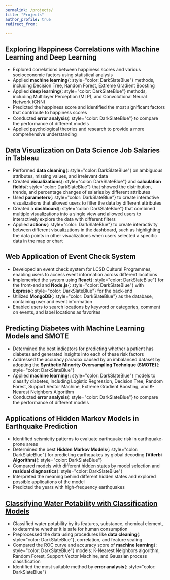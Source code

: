 ```yaml
---
permalink: /projects/
title: "Projects"
author_profile: true
redirect_from: 

---
```


## Exploring Happiness Correlations with Machine Learning and Deep Learning

* Explored correlations between happiness scores and various socioeconomic factors using statistical analysis
* Applied **machine learning**{: style="color: DarkSlateBlue"} methods, including Decision Tree, Random Forest, Extreme Gradient Boosting
* Applied **deep learning**{: style="color: DarkSlateBlue"} methods, including Multilayer Perception (MLP), and Convolutional Neural Network (CNN)
* Predicted the happiness score and identified the most significant factors that contribute to happiness scores
* Conducted **error analysis**{: style="color: DarkSlateBlue"} to compare the performance of different models
* Applied psychological theories and research to provide a more comprehensive understanding

## Data Visualization on Data Science Job Salaries in Tableau

* Performed **data cleaning**{: style="color: DarkSlateBlue"} on ambiguous attributes, missing values, and irrelevant data
* Created **visualizations**{: style="color: DarkSlateBlue"} and **calculation fields**{: style="color: DarkSlateBlue"} that showed the distribution, trends, and percentage changes of salaries by different attributes
* Used **parameters**{: style="color: DarkSlateBlue"} to create interactive visualizations that allowed users to filter the data by different attributes
* Created a **dashboard**{: style="color: DarkSlateBlue"} that combined multiple visualizations into a single view and allowed users to interactively explore the data with different filters
* Applied **actions**{: style="color: DarkSlateBlue"} to create interactivity between different visualizations in the dashboard, such as highlighting the data points in other visualizations when users selected a specific data in the map or chart


## Web Application of Event Check System

* Developed an event check system for LCSD Cultural Programmes, enabling users to access event information across different locations
* Implemented the system using **React**{: style="color: DarkSlateBlue"} for the front-end and **Node.js**{: style="color: DarkSlateBlue"} with **Express**{: style="color: DarkSlateBlue"} for the back-end
* Utilized **MongoDB**{: style="color: DarkSlateBlue"} as the database, containing user and event information
* Enabled users to search locations by keyword or categories, comment on events, and label locations as favorites


## Predicting Diabetes with Machine Learning Models and SMOTE

* Determined the best indicators for predicting whether a patient has diabetes and generated insights into each of these risk factors
* Addressed the accuracy paradox caused by an imbalanced dataset by adopting the **Synthetic Minority Oversampling Technique (SMOTE)**{: style="color: DarkSlateBlue"}
* Applied **machine learning**{: style="color: DarkSlateBlue"} models to classify diabetes, including Logistic Regression, Decision Tree, Random Forest, Support Vector Machine, Extreme Gradient Boosting, and K-Nearest Neighbors Algorithm
* Conducted **error analysis**{: style="color: DarkSlateBlue"} to compare the performance of different models


## Applications of Hidden Markov Models in Earthquake Prediction

* Identified seismicity patterns to evaluate earthquake risk in earthquake-prone areas
* Determined the best **Hidden Markov Models**{: style="color: DarkSlateBlue"} for predicting earthquakes by global decoding **(Viterbi Algorithm)**{: style="color: DarkSlateBlue"}
* Compared models with different hidden states by model selection and **residual diagnostics**{: style="color: DarkSlateBlue"}
* Interpreted the meaning behind different hidden states and explored possible applications of the model
* Predicted the years with high-frequency earthquakes


## [Classifying Water Potability with Classification Models](https://github.com/AlexNHL/water_potability)

* Classified water potability by its features, substance, chemical element, to determine whether it is safe for human consumption
* Preprocessed the data using procedures like **data cleaning**{: style="color: DarkSlateBlue"}, correlation, and feature scaling
* Compared the ROC curve and accuracy score of **machine learning**{: style="color: DarkSlateBlue"} models: K-Nearest Neighbors algorithm, Random Forest, Support Vector Machine, and Gaussian process classification
* Identified the most suitable method by **error analysis**{: style="color: DarkSlateBlue"}




